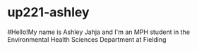 # up221-ashley
#Hello!My name is Ashley Jahja and I'm an MPH student in the Environmental Health Sciences Department at Fielding
